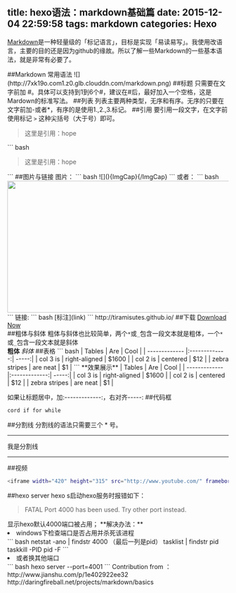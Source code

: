 title: hexo语法：markdown基础篇
date: 2015-12-04 22:59:58
tags: markdown
categories: Hexo
---
<p><a href="http://zh.wikipedia.org/wiki/Markdown" target="_blank" rel="external">Markdown</a>是一种轻量级的「标记语言」，目标是实现「易读易写」。我使用改语言，主要的目的还是因为github的缘故。所以了解一些Markdown的一些基本语法，就是非常有必要了。<br><a id="more"></a></p>
##Markdown 常用语法
![](http://7xk19o.com1.z0.glb.clouddn.com/markdown.png)
##标题
只需要在文字前加 #。具体可以支持到1到6个#，建议在#后，最好加入一个空格，这是Mardown的标准写法。
##列表
列表主要两种类型，无序和有序。无序的只要在文字前加-或者*，有序的是使用1.,2.,3.标记。
##引用
要引用一段文字，在文字前使用标记 <code>&gt;</code> 这种尖括号（大于号）即可。
<blockquote><p>这里是引用：hope</p></blockquote>
``` bash
<blockquote><p>这里是引用：hope</p></blockquote>
```
##图片与链接
图片：
``` bash
![](){ImgCap}{/ImgCap}
```
或者：
``` bash
<img src="http://7xk19o.com1.z0.glb.clouddn.com/pythonlogo.jpg" width="600" height="300">
```
链接: 
``` bash
[标注](link)
```
http://tiramisutes.github.io/
##下载
<a id="download" href="http://tiramisutes.github.io/" target="_blank" rel="external"><i class="fa fa-download"></i><span> Download Now</span><br></a></li>
##粗体与斜体
粗体与斜体也比较简单，两个<code>*</code>或<code>_</code>包含一段文本就是粗体，一个<code>*</code>或<code>_</code>包含一段文本就是斜体<br><strong>粗体</strong>   <em>斜体</em>
##表格
``` bash
| Tables        | Are           | Cool  |
| ------------- |:-------------:| -----:|
| col 3 is      | right-aligned | $1600 |
| col 2 is      | centered      |   $12 |
| zebra stripes | are neat      |    $1 |
```
**效果展示**
| Tables        | Are           | Cool  |
| ------------- |:-------------:| -----:|
| col 3 is      | right-aligned | $1600 |
| col 2 is      | centered      |   $12 |
| zebra stripes | are neat      |    $1 |

如果让标题居中，加:-------------:，右对齐-----:
##代码框
``` bash
cord if for while
```
##分割线
分割线的语法只需要三个 * 号。
***
我是分割线
***
##视频
``` bash
<iframe width="420" height="315" src="http://www.youtube.com/" frameborder="0" allowfullscreen></iframe>
```
##hexo server
hexo s启动hexo服务时报错如下：
<blockquote><p>
FATAL Port 4000 has been used. Try other port instead.
</p></blockquote>
显示hexo默认4000端口被占用；
**解决办法：**
<li>windows下检查端口是否占用并杀死该进程</li>
``` bash
netstat -ano | findstr 4000 （最后一列是pid）
tasklist | findstr pid
taskkill -PID pid -F
```
<li>或者换其他端口</li>
``` bash
hexo server --port=4001
```
Contribution from ：
http://www.jianshu.com/p/1e402922ee32
http://daringfireball.net/projects/markdown/basics
